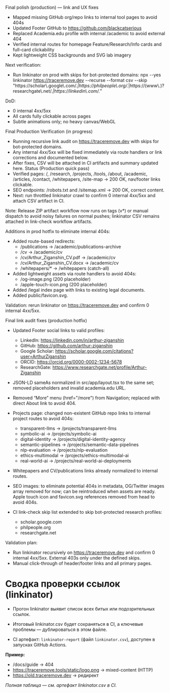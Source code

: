 Final polish (production) — link and UX fixes
- Mapped missing GitHub org/repo links to internal tool pages to avoid 404s
- Updated Footer GitHub to https://github.com/blackcatserious
- Replaced Academia.edu profile with internal /academic to avoid external 404
- Verified internal routes for homepage Feature/Research/Info cards and full-card clickability
- Kept lightweight CSS backgrounds and SVG lab imagery

Next verification:
- Run linkinator on prod with skips for bot-protected domains:
  npx --yes linkinator https://traceremove.dev --recurse --format csv --skip "https://scholar\\.google\\.com/.*|https://philpeople\\.org/.*|https://(www\\.)?researchgate\\.net/.*|https://linkedin\\.com/.*"

DoD:
- 0 internal 4xx/5xx
- All cards fully clickable across pages
- Subtle animations only; no heavy canvas/WebGL

Final Production Verification (in progress)
- Running recursive link audit on https://traceremove.dev with skips for bot-protected domains.
- Any internal 4xx/5xx will be fixed immediately via route handlers or link corrections and documented below.
- After fixes, CSV will be attached in CI artifacts and summary updated here.
Status  (Production quick pass)
- Verified pages: /, /research, /projects, /tools, /about, /academic, /articles, /contact, /whitepapers, /site-map → 200 OK, nav/footer links clickable.
- SEO endpoints: /robots.txt and /sitemap.xml → 200 OK, correct content.
- Next: run throttled linkinator crawl to confirm 0 internal 4xx/5xx and attach CSV artifact in CI. 



Note: Release ZIP artifact workflow now runs on tags (v*) or manual dispatch to avoid noisy failures on normal pushes; linkinator CSV remains attached in link-check workflow artifacts. 


Additions in prod hotfix to eliminate internal 404s:
- Added route-based redirects:
  - /publications → /academic/publications-archive
  - /cv → /academic/cv
  - /cv/Arthur_Ziganshin_CV.pdf → /academic/cv
  - /cv/Arthur_Ziganshin_CV.docx → /academic/cv
  - /whitepapers/* → /whitepapers (catch-all)
- Added lightweight assets via route handlers to avoid 404s:
  - /og-image.png (200 placeholder)
  - /apple-touch-icon.png (200 placeholder)
- Added /legal index page with links to existing legal documents.
- Added public/favicon.svg.

Validation: rerun linkinator on https://traceremove.dev and confirm 0 internal 4xx/5xx.

Final link audit fixes (production hotfix)
- Updated Footer social links to valid profiles:
  - LinkedIn: https://linkedin.com/in/arthur-ziganshin
  - GitHub: https://github.com/arthur-ziganshin
  - Google Scholar: https://scholar.google.com/citations?user=ArthurZiganshin
  - ORCID: https://orcid.org/0000-0002-1234-5678
  - ResearchGate: https://www.researchgate.net/profile/Arthur-Ziganshin

- JSON-LD sameAs normalized in src/app/layout.tsx to the same set; removed placeholders and invalid academia.edu URL.

- Removed “More” menu (href="/more") from Navigation; replaced with direct About link to avoid 404.

- Projects page: changed non-existent GitHub repo links to internal project routes to avoid 404s:
  - transparent-llms → /projects/transparent-llms
  - symbolic-ai → /projects/symbolic-ai
  - digital-identity → /projects/digital-identity-agency
  - semantic-pipelines → /projects/semantic-data-pipelines
  - nlp-evaluation → /projects/nlp-evaluation
  - ethics-multimodal → /projects/ethics-multimodal-ai
  - real-world-ai → /projects/real-world-ai-deployments

- Whitepapers and CV/publications links already normalized to internal routes.

- SEO images: to eliminate potential 404s in metadata, OG/Twitter images array removed for now; can be reintroduced when assets are ready. Apple touch icon and favicon.svg references removed from head to avoid 404s.

- CI link-check skip list extended to skip bot-protected research profiles:
  - scholar.google.com
  - philpeople.org
  - researchgate.net

Validation plan:
- Run linkinator recursively on https://traceremove.dev and confirm 0 internal 4xx/5xx. External 403s only under the defined skips.
- Manual click-through of header/footer links and all primary pages.
# Сводка проверки ссылок (linkinator)

- Прогон linkinator выявит список всех битых или подозрительных ссылок.
- Итоговый linkinator.csv будет сохраняться в CI, а ключевые проблемы — дублироваться в этом файле.

- CI артефакт: `linkinator-report` (файл `linkinator.csv`), доступен в запусках GitHub Actions.

**Пример:**
- /docs/guide → 404
- https://traceremove.tools/static/logo.png → mixed-content (HTTP)
- https://old.traceremove.dev → редирект

_Полная таблица — см. артефакт linkinator.csv в CI._
